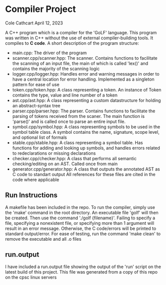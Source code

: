# Compiler Project
Cole Cathcart
April 12, 2023

A C++ program which is a compiler for the 'GoLF' language. This program was written in C++ without the use of external compiler-building tools. It compiles to **C code**. A short description of the program structure:
- main.cpp: The driver of the program
- scanner.cpp/scanner.hpp: The scanner. Contains functions to facilitate the scanning of an input file, the main of which is called 'lex()' and contains the majority of the scanning logic
- logger.cpp/logger.hpp: Handles error and warning messages in order to have a central location for error handling. Implemented as a singleton pattern for ease of use
- token.cpp/token.hpp: A class representing a token. An instance of Token contains the type, value and line number of a token
- ast.cpp/ast.hpp: A class representing a custom datastructure for holding an abstract-syntax tree
- parser.cpp/parser.hpp: The parser. Contains functions to facilitate the parsing of tokens received from the scaner. The main function is 'parse()' and is called once to parse an entire input file.
- symbol.cpp/symbol.hpp: A class representing symbols to be used in the symbol table class. A symbol contains the name, signature, 
scope level, and optional list of formals
- stable.cpp/stable.hpp: A class representing a symbol table. Has functions for adding and looking up symbols, and handles errors
related to redeclarations or missing declarations
- checker.cpp/checker.hpp: A class that performs all semantic checking/editing on an AST. Called once from main
- generator.cpp/generator.hpp: A class that outputs the annotated AST as C code to standart output
All references for these files are cited in the code where applicable

## Run Instructions
A makefile has been included in the repo. To run the compiler, simply use the 'make' command in the root directory. An executable file 'golf' will then be created. Then use the command './golf {filename}'. Failing to specify a file, specifying a nonexistent file, or specifying more than 1 argument will result in an error message. Otherwise, the C code/errors will be printed to standard output/error. For ease of testing, run the command 'make clean' to remove the executable and all .o files

## run.output
I have included a run.output file showing the output of the 'run' script on the latest build of this project. This file was generated from a copy of this repo on the cpsc linux servers
